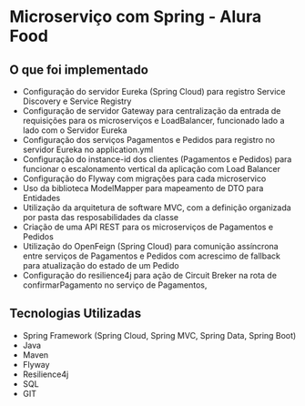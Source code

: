 # Microserviço com Spring - Alura Food

## O que foi implementado
  * Configuração do servidor Eureka (Spring Cloud) para registro Service Discovery e Service Registry
  * Configuração de servidor Gateway para centralização da entrada de requisições para os microserviços e LoadBalancer, funcionado lado a lado com o Servidor Eureka
  * Configuração dos serviços Pagamentos e Pedidos para registro no servidor Eureka no application.yml
  * Configuração do instance-id dos clientes (Pagamentos e Pedidos) para funcionar o escalonamento vertical da aplicação com Load Balancer
  * Configuração do Flyway com migrações para cada microservico
  * Uso da biblioteca ModelMapper para mapeamento de DTO para Entidades
  * Utilização da arquitetura de software MVC, com a definição organizada por pasta das resposabilidades da classe
  * Criação de uma API REST para os microserviços de Pagamentos e Pedidos
  * Utilização do OpenFeign (Spring Cloud) para comunição assíncrona entre serviços de Pagamentos e Pedidos com acrescimo de fallback para atualização do estado de um Pedido
  * Configuração do resilience4j para ação de Circuit Breker na rota de confirmarPagamento no serviço de Pagamentos,
## Tecnologias Utilizadas
  * Spring Framework (Spring Cloud, Spring MVC, Spring Data, Spring Boot)
  * Java
  * Maven
  * Flyway
  * Resilience4j
  * SQL
  * GIT
